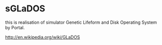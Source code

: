 # sGLaDOS
this is realisation of simulator Genetic Lifeform and Disk Operating System by Portal.

http://en.wikipedia.org/wiki/GLaDOS

